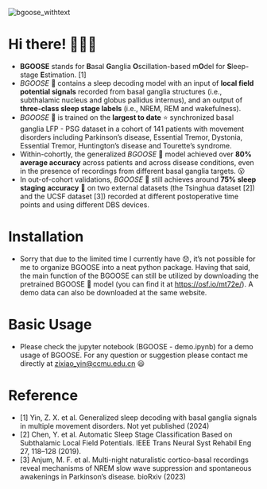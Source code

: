 ![bgoose_withtext](https://github.com/zixiao-yin/BGOOSE/assets/55424621/8ffcad88-94af-4d89-a34a-aa9ad6195cbb)
# Hi there! :swan::swan::swan: 
- **BGOOSE** stands for **B**asal **G**anglia **O**scillation-based m**O**del for **S**leep-stage **E**stimation. [1] <br />
- _BGOOSE_ :swan: contains a sleep decoding model with an input of **local field potential signals** recorded from basal ganglia structures (i.e., subthalamic nucleus and globus pallidus internus), and an output of **three-class sleep stage labels** (i.e., NREM, REM and wakefulness). <br />
- _BGOOSE_ :swan: is trained on the **largest to date** :star: synchronized basal ganglia LFP - PSG dataset in a cohort of 141 patients with movement disorders including Parkinson’s disease, Essential Tremor, Dystonia, Essential Tremor, Huntington’s disease and Tourette’s syndrome. <br />
- Within-cohortly, the generalized _BGOOSE_ :swan: model achieved over **80% average accuracy** across patients and across disease conditions, even in the presence of recordings from different basal ganglia targets. :open_mouth: <br />
- In out-of-cohort validations, _BGOOSE_ :swan: still achieves around **75% sleep staging accuracy** :dart: on two external datasets (the Tsinghua dataset [2]) and the UCSF dataset [3]) recorded at different postoperative time points and using different DBS devices.<br />

# Installation
- Sorry that due to the limited time I currently have :disappointed:, it’s not possible for me to organize BGOOSE into a neat python package. Having that said, the main function of the BGOOSE can still be utilized by downloading the pretrained BGOOSE :swan: model (you can find it at https://osf.io/mt72e/). A demo data can also be downloaded at the same website.

# Basic Usage
- Please check the jupyter notebook (BGOOSE - demo.ipynb) for a demo usage of BGOOSE. For any question or suggestion please contact me directly at zixiao_yin@ccmu.edu.cn :smiley:

# Reference
- [1] Yin, Z. X. et al. Generalized sleep decoding with basal ganglia signals in multiple movement disorders. Not yet published (2024)
- [2] Chen, Y. et al. Automatic Sleep Stage Classification Based on Subthalamic Local Field Potentials. IEEE Trans Neural Syst Rehabil Eng 27, 118–128 (2019). <br />
- [3] Anjum, M. F. et al. Multi-night naturalistic cortico-basal recordings reveal mechanisms of NREM slow wave suppression and spontaneous awakenings in Parkinson’s disease. bioRxiv (2023)
